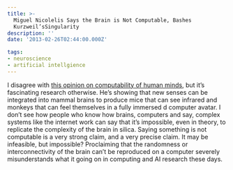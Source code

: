 ```yaml
---
title: >-
  Miguel Nicolelis Says the Brain is Not Computable, Bashes
  Kurzweil’sSingularity
description: ''
date: '2013-02-26T02:44:00.000Z'

tags:
- neuroscience
- artificial intellgience
---
```


I disagree with [this opinion on computability of human minds](http://www.technologyreview.com/view/511421/the-brain-is-not-computable/), but it’s fascinating research otherwise. He’s showing that new senses can be integrated into mammal brains to produce mice that can see infrared and monkeys that can feel themselves in a fully immersed d computer avatar. I don’t see how people who know how brains, computers and say, complex systems like the internet work can say that it’s impossible, even in theory, to replicate the complexity of the brain in silica. Saying something is not computable is a very strong claim, and a very precise claim. It may be infeasible, but impossible? Proclaiming that the randomness or interconnectivity of the brain can’t be reproduced on a computer severely misunderstands what it going on in computing and AI research these days.
